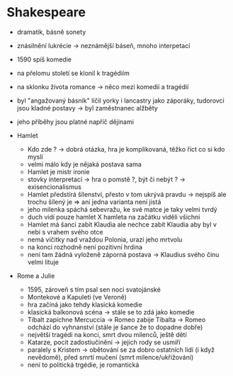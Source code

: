 # Shakespeare
- dramatik, básně sonety
- znásilnění lukrécie -> neznámější báseň, mnoho interpetací
- 1590 spíš komedie
- na přelomu století se klonil k tragédiím
- na sklonku života romance -> něco mezi komedií a tragédií
- byl "angažovaný básník" líčil yorky i lancastry jako záporáky, tudorovci jsou kladné postavy -> byl zaměstnanec alžběty
- jeho příběhy jsou platné napříč dějinami



- Hamlet
	- Kdo zde ? -> dobrá otázka, hra je komplikovaná, těžko říct co si kdo myslí
	- velmi málo kdy je nějaká postava sama
	- Hamlet je mistr ironie
	- stovky interpretací -> hra o pomstě ?, být či nebýt ? -> exisencionalismus
	- Hamlet předstírá šílenství, přesto v tom ukrývá pravdu -> nejspíš ale trochu šílený je => ani jedna varianta není jistá
	- jeho milenka spáchá sebevražu, ke své matce je taky velmi tvrdý
	- duch vidí pouze hamlet X hamleta na začátku viděli všichni
	- Hamlet má šanci zabít Klaudia ale nechce zabít Klaudia aby byl v nebi s vrahem svého otce
	- nemá víčitky nad vraždou Polonia, urazí jeho mrtvolu
	- na konci rozhodně není pozitivní hrdina
	- není tam žádná vyloženě záporná postava -> Klaudius svého činu velmi lituje

- Rome a Julie
	- 1595, zároveň s tím psal sen noci svatojánské
	- Montekové a Kapuleti (ve Veroně)
	- hra začíná jako tehdy klasická komedie
	- klasická balkonová scéna -> stále se to zdá jako komedie
	- Tibalt zapíchne Mercuccia -> Romeo zabije Tibalta -> Romeo odchází do vyhnanství (stále je šance že to dopadne dobře)
	- největší tragédi na konci, smrt dvou milenců, ještě dětí
	- Katarze, pocit zadostiučinění -> jejich rody se usmíří
	- paralely s Kristem -> obětování se za dobro ostatních lidí (i když nevědomě), před smrtí mučení (smrt milence/ukřižování)
	- není to politická trgédie, je romantická
